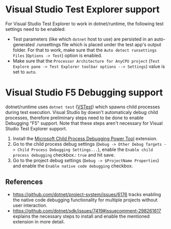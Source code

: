 # Visual Studio Test Explorer support
For Visual Studio Test Explorer to work in dotnet/runtime, the following test settings need to be enabled: 
- Test parameters (like which `dotnet` host to use) are persisted in an auto-generated .runsettings file which is placed under the test app's output folder. For that to work, make sure that the `Auto detect runsettings Files` (`Options -> Test`) option is enabled.
- Make sure that the `Processor Architecture for AnyCPU project` (`Test Explore pane -> Test Explorer toolbar options --> Settings`) value is set to `auto`.

# Visual Studio F5 Debugging support
dotnet/runtime uses `dotnet test` ([VSTest](https://github.com/Microsoft/vstest)) which spawns child processes during test execution.
Visual Studio by doesn't automaticaly debug child processes, therefore preliminary steps need to be done to enable Debugging "F5" support.
Note that these steps aren't necessary for Visual Studio Test Explorer support.
1. Install the [Microsoft Child Process Debugging Power Tool](https://marketplace.visualstudio.com/items?itemName=vsdbgplat.MicrosoftChildProcessDebuggingPowerTool) extension.
2. Go to the child process debug settings (`Debug -> Other Debug Targets -> Child Process Debugging Settings...`), enable the `Enable child process debugging` checkbox.: `true` and hit save.
3. Go to the project debug settings (`Debug -> $ProjectName Properties`) and enable the `Enable native code debugging` checkbox.

## References
- https://github.com/dotnet/project-system/issues/6176 tracks enabling the native code debugging functionality for multiple projects without user interaction.
- https://github.com/dotnet/sdk/issues/7419#issuecomment-298261617 explains the necessary steps to install and enable the mentioned extension in more detail.
